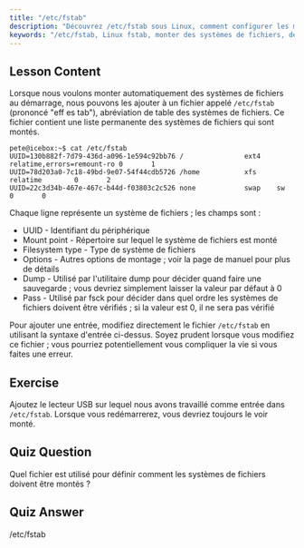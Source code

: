 ```yaml
---
title: "/etc/fstab"
description: "Découvrez /etc/fstab sous Linux, comment configurer les montages de systèmes de fichiers au démarrage et gérer les entrées de périphériques. Comprenez fstab pour les débutants !"
keywords: "/etc/fstab, Linux fstab, monter des systèmes de fichiers, démarrage Linux, tutoriel fstab, débutant, guide"
---
```


## Lesson Content

Lorsque nous voulons monter automatiquement des systèmes de fichiers au démarrage, nous pouvons les ajouter à un fichier appelé `/etc/fstab` (prononcé "eff es tab"), abréviation de table des systèmes de fichiers. Ce fichier contient une liste permanente des systèmes de fichiers qui sont montés.

```plaintext
pete@icebox:~$ cat /etc/fstab
UUID=130b882f-7d79-436d-a096-1e594c92bb76 /               ext4    relatime,errors=remount-ro 0       1
UUID=78d203a0-7c18-49bd-9e07-54f44cdb5726 /home           xfs     relatime        0       2
UUID=22c3d34b-467e-467c-b44d-f03803c2c526 none            swap    sw              0       0
```

Chaque ligne représente un système de fichiers ; les champs sont :

- UUID - Identifiant du périphérique
- Mount point - Répertoire sur lequel le système de fichiers est monté
- Filesystem type - Type de système de fichiers
- Options - Autres options de montage ; voir la page de manuel pour plus de détails
- Dump - Utilisé par l'utilitaire dump pour décider quand faire une sauvegarde ; vous devriez simplement laisser la valeur par défaut à 0
- Pass - Utilisé par fsck pour décider dans quel ordre les systèmes de fichiers doivent être vérifiés ; si la valeur est 0, il ne sera pas vérifié

Pour ajouter une entrée, modifiez directement le fichier `/etc/fstab` en utilisant la syntaxe d'entrée ci-dessus. Soyez prudent lorsque vous modifiez ce fichier ; vous pourriez potentiellement vous compliquer la vie si vous faites une erreur.

## Exercise

Ajoutez le lecteur USB sur lequel nous avons travaillé comme entrée dans `/etc/fstab`. Lorsque vous redémarrerez, vous devriez toujours le voir monté.

## Quiz Question

Quel fichier est utilisé pour définir comment les systèmes de fichiers doivent être montés ?

## Quiz Answer

/etc/fstab
